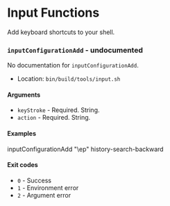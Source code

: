 # Input Functions

Add keyboard shortcuts to your shell.

### `inputConfigurationAdd` - undocumented

No documentation for `inputConfigurationAdd`.

- Location: `bin/build/tools/input.sh`

#### Arguments

- `keyStroke` - Required. String.
- `action` - Required. String.

#### Examples

inputConfigurationAdd "\ep" history-search-backward

#### Exit codes

- `0` - Success
- `1` - Environment error
- `2` - Argument error
